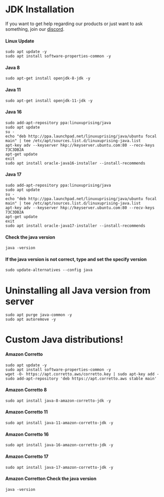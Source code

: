 # JDK Installation

If you want to get help regarding our products or just want to ask something, join our [discord](https://discord.gg/MUCKhgFUCA).

#### Linux Update
```
sudo apt update -y
sudo apt install software-properties-common -y
```

#### Java 8
```linux
sudo apt-get install openjdk-8-jdk -y
```

#### Java 11
```linux
sudo apt-get install openjdk-11-jdk -y
```

####  Java 16
```linux
sudo add-apt-repository ppa:linuxuprising/java
sudo apt update
su -
echo "deb http://ppa.launchpad.net/linuxuprising/java/ubuntu focal main" | tee /etc/apt/sources.list.d/linuxuprising-java.list
apt-key adv --keyserver hkp://keyserver.ubuntu.com:80 --recv-keys 73C3DB2A
apt-get update
exit
sudo apt install oracle-java16-installer --install-recommends
```

#### Java 17
```linux
sudo add-apt-repository ppa:linuxuprising/java
sudo apt update
su -
echo "deb http://ppa.launchpad.net/linuxuprising/java/ubuntu focal main" | tee /etc/apt/sources.list.d/linuxuprising-java.list
apt-key adv --keyserver hkp://keyserver.ubuntu.com:80 --recv-keys 73C3DB2A
apt-get update
exit
sudo apt install oracle-java17-installer --install-recommends
```

#### Check the java version 
```linux
java -version
```

#### If the java version is not correct, type and set the specify version
```linux 
sudo update-alternatives --config java
```

# Uninstalling all Java version from server
```linux
sudo apt purge java-common -y
sudo apt autoremove -y
```


# Custom Java distributions!

#### Amazon Corretto
```linux
sudo apt update -y
sudo apt install software-properties-common -y
wget -O- https://apt.corretto.aws/corretto.key | sudo apt-key add -
sudo add-apt-repository 'deb https://apt.corretto.aws stable main'
```

#### Amazon Corretto 8
```linux
sudo apt install java-8-amazon-corretto-jdk -y
```

#### Amazon Corretto 11
```linux
sudo apt install java-11-amazon-corretto-jdk -y
```

#### Amazon Corretto 16
```linux
sudo apt install java-16-amazon-corretto-jdk -y
```

#### Amazon Corretto 17
```linux
sudo apt install java-17-amazon-corretto-jdk -y
```

#### Amazon Corretton Check the java version 
```linux
java -version
```
